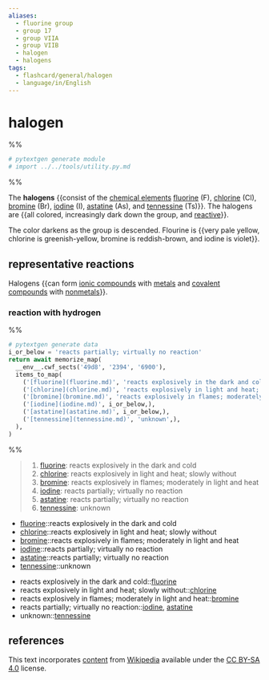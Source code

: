 ```yaml
---
aliases:
  - fluorine group
  - group 17
  - group VIIA
  - group VIIB
  - halogen
  - halogens
tags:
  - flashcard/general/halogen
  - language/in/English
---
```


# halogen

%%

```Python
# pytextgen generate module
# import ../../tools/utility.py.md
```

%%

The __halogens__ {{consist of the [chemical elements](chemical%20element.md) [fluorine](fluorine.md) (F), [chlorine](chlorine.md) (Cl), [bromine](bromine.md) (Br), [iodine](iodine.md) (I), [astatine](astatine.md) (As), and [tennessine](tennessine.md) (Ts)}}. The halogens are {{all colored, increasingly dark down the group, and [reactive](reactivity%20(chemistry).md)}}. <!--SR:!2024-10-11,398,290!2024-09-01,312,250-->

The color darkens as the group is descended. Flourine is {{very pale yellow, chlorine is greenish-yellow, bromine is reddish-brown, and iodine is violet}}. <!--SR:!2024-08-31,89,187-->

## representative reactions

Halogens {{can form [ionic compounds](ionic%20compound.md) with [metals](metal.md) and [covalent compounds](covalent%20compound.md) with [nonmetals](nonmetal.md)}}. <!--SR:!2025-01-02,468,310-->

### reaction with hydrogen

%%

```Python
# pytextgen generate data
i_or_below = 'reacts partially; virtually no reaction'
return await memorize_map(
  __env__.cwf_sects('49d8', '2394', '6900'),
  items_to_map(
    ('[fluorine](fluorine.md)', 'reacts explosively in the dark and cold',),
    ('[chlorine](chlorine.md)', 'reacts explosively in light and heat; slowly without',),
    ('[bromine](bromine.md)', 'reacts explosively in flames; moderately in light and heat',),
    ('[iodine](iodine.md)', i_or_below,),
    ('[astatine](astatine.md)', i_or_below,),
    ('[tennessine](tennessine.md)', 'unknown',),
  ),
)
```

%%

<!--pytextgen generate section="49d8"--><!-- The following content is generated at 2023-03-20T22:20:19.404644+08:00. Any edits will be overridden! -->

> 1. [fluorine](fluorine.md): reacts explosively in the dark and cold
> 2. [chlorine](chlorine.md): reacts explosively in light and heat; slowly without
> 3. [bromine](bromine.md): reacts explosively in flames; moderately in light and heat
> 4. [iodine](iodine.md): reacts partially; virtually no reaction
> 5. [astatine](astatine.md): reacts partially; virtually no reaction
> 6. [tennessine](tennessine.md): unknown

<!--/pytextgen-->

<!--pytextgen generate section="2394"--><!-- The following content is generated at 2024-01-04T20:17:51.880136+08:00. Any edits will be overridden! -->

- [fluorine](fluorine.md)::reacts explosively in the dark and cold <!--SR:!2026-01-16,712,310-->
- [chlorine](chlorine.md)::reacts explosively in light and heat; slowly without <!--SR:!2024-07-03,298,270-->
- [bromine](bromine.md)::reacts explosively in flames; moderately in light and heat <!--SR:!2024-07-21,52,210-->
- [iodine](iodine.md)::reacts partially; virtually no reaction <!--SR:!2024-12-27,420,290-->
- [astatine](astatine.md)::reacts partially; virtually no reaction <!--SR:!2027-05-23,1086,330-->
- [tennessine](tennessine.md)::unknown <!--SR:!2028-01-27,1369,350-->

<!--/pytextgen-->

<!--pytextgen generate section="6900"--><!-- The following content is generated at 2024-01-04T20:17:51.910666+08:00. Any edits will be overridden! -->

- reacts explosively in the dark and cold::[fluorine](fluorine.md) <!--SR:!2027-02-15,1015,330-->
- reacts explosively in light and heat; slowly without::[chlorine](chlorine.md) <!--SR:!2024-11-30,344,230-->
- reacts explosively in flames; moderately in light and heat::[bromine](bromine.md) <!--SR:!2026-01-30,709,310-->
- reacts partially; virtually no reaction::[iodine](iodine.md), [astatine](astatine.md) <!--SR:!2028-07-11,1502,350-->
- unknown::[tennessine](tennessine.md) <!--SR:!2024-06-22,138,210-->

<!--/pytextgen-->

## references

This text incorporates [content](https://en.wikipedia.org/wiki/halogen) from [Wikipedia](Wikipedia.md) available under the [CC BY-SA 4.0](https://creativecommons.org/licenses/by-sa/4.0/) license.
